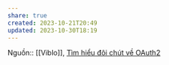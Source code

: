 ```yaml
---
share: true
created: 2023-10-21T20:49
updated: 2023-10-30T18:19
---
```

Nguồn:: [[Viblo]], [Tìm hiểu đôi chút về OAuth2](https://viblo.asia/p/tim-hieu-doi-chut-ve-oauth2-eW65GvMLlDO)

